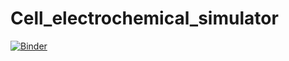 # Cell_electrochemical_simulator

[![Binder](https://mybinder.org/badge_logo.svg)](https://mybinder.org/v2/gh/zoccoler/Cell_electrochemical_simulator/HEAD)


